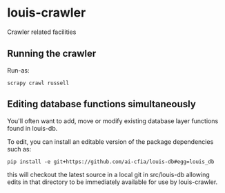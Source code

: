 # louis-crawler

Crawler related facilities

## Running the crawler

Run-as:

```
scrapy crawl russell
```

## Editing database functions simultaneously

You'll often want to add, move or modify existing database layer functions found in louis-db.

To edit, you can install an editable version of the package dependencies such as:

```
pip install -e git+https://github.com/ai-cfia/louis-db#egg=louis_db
```

this will checkout the latest source in a local git in src/louis-db allowing edits in that directory to be immediately available for use by louis-crawler.
